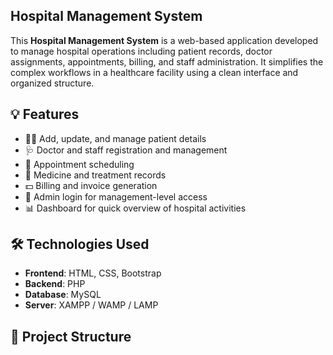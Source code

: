 ## Hospital Management System

This **Hospital Management System** is a web-based application developed to manage hospital operations including patient records, doctor assignments, appointments, billing, and staff administration. It simplifies the complex workflows in a healthcare facility using a clean interface and organized structure.

## 💡 Features

- 👨‍⚕️ Add, update, and manage patient details
- 🩺 Doctor and staff registration and management
- 📅 Appointment scheduling
- 💊 Medicine and treatment records
- 💵 Billing and invoice generation
- 🔐 Admin login for management-level access
- 📊 Dashboard for quick overview of hospital activities

## 🛠️ Technologies Used

- **Frontend**: HTML, CSS, Bootstrap
- **Backend**: PHP
- **Database**: MySQL
- **Server**: XAMPP / WAMP / LAMP

## 📁 Project Structure


